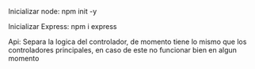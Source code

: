 Inicializar node: npm init -y

Inicializar Express: npm i express


Api: Separa la logica del controlador, de momento tiene lo mismo que los controladores principales, en caso de este no funcionar bien en algun momento